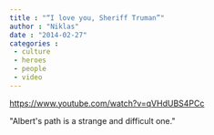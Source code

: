 ```yaml
---
title : "“I love you, Sheriff Truman”"
author : "Niklas"
date : "2014-02-27"
categories : 
 - culture
 - heroes
 - people
 - video
---
```


https://www.youtube.com/watch?v=qVHdUBS4PCc

"Albert's path is a strange and difficult one."
